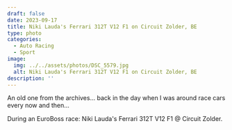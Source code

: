 ```yaml
---
draft: false
date: 2023-09-17
title: Niki Lauda's Ferrari 312T V12 F1 on Circuit Zolder, BE
type: photo
categories:
  - Auto Racing
  - Sport
image:
  img: ../../assets/photos/DSC_5579.jpg
  alt: Niki Lauda's Ferrari 312T V12 F1 on Circuit Zolder, BE
description: ''
---
```


An old one from the archives... back in the day when I was around race cars every now and then...

During an EuroBoss race: Niki Lauda's Ferrari 312T V12 F1 @ Circuit Zolder.
